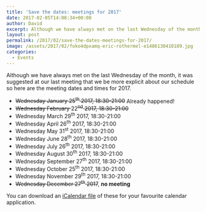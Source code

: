 ```yaml
---
title: 'Save the dates: meetings for 2017'
date: 2017-02-05T14:08:34+00:00
author: David
excerpt: Although we have always met on the last Wednesday of the month, it was suggested at our last meeting that we be more explicit about our schedule so here are the meeting dates and times for 2017.
layout: post
permalink: /2017/02/save-the-dates-meetings-for-2017/
image: /assets/2017/02/foko4dpxamq-eric-rothermel-e1486130410189.jpg
categories:
  - Events
---
```

Although we have always met on the last Wednesday of the month, it was suggested at our last meeting that we be more explicit about our schedule so here are the meeting dates and times for 2017.

<!--more-->

  * <del>Wednesday January 25<sup>th</sup> 2017, 18:30-21:00</del> Already happened!
  * <del>Wednesday February </del>22<del><sup>nd</sup> 2017, 18:30-21:00</del>
  * Wednesday March 29<sup>th</sup> 2017, 18:30-21:00
  * Wednesday April 26<sup>th</sup> 2017, 18:30-21:00
  * Wednesday May 31<sup>st</sup> 2017, 18:30-21:00
  * Wednesday June 28<sup>th</sup> 2017, 18:30-21:00
  * Wednesday July 26<sup>th</sup> 2017, 18:30-21:00
  * Wednesday August 30<sup>th</sup> 2017, 18:30-21:00
  * Wednesday September 27<sup>th</sup> 2017, 18:30-21:00
  * Wednesday October 25<sup>th</sup> 2017, 18:30-21:00
  * Wednesday November 29<sup>th</sup> 2017, 18:30-21:00
  * <del>Wednesday December 27<sup>th</sup> 2017</del>, **no meeting**

You can download an [iCalendar file](/assets/2017/02/Code-Cumbria-2017.ics) of these for your favourite calendar application.